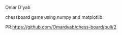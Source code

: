 Omar D'yab

chessboard game using numpy and matplotlib.

PR:https://github.com/Omardyab/chess-board/pull/2